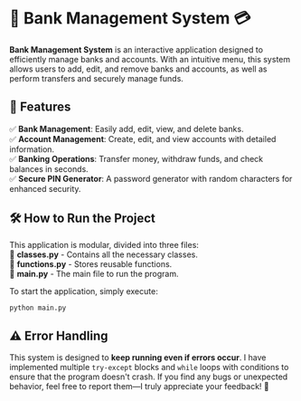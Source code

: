 # 🏦 Bank Management System 💳  

**Bank Management System** is an interactive application designed to efficiently manage banks and accounts. With an intuitive menu, this system allows users to add, edit, and remove banks and accounts, as well as perform transfers and securely manage funds.  

## 🚀 Features  
✅ **Bank Management**: Easily add, edit, view, and delete banks.  
✅ **Account Management**: Create, edit, and view accounts with detailed information.  
✅ **Banking Operations**: Transfer money, withdraw funds, and check balances in seconds.  
✅ **Secure PIN Generator**: A password generator with random characters for enhanced security.  

## 🛠️ How to Run the Project  
This application is modular, divided into three files:  
📂 **classes.py** - Contains all the necessary classes.  
📂 **functions.py** - Stores reusable functions.  
📂 **main.py** - The main file to run the program.  

To start the application, simply execute:  
```bash
python main.py
```  

## ⚠️ Error Handling  
This system is designed to **keep running even if errors occur**. I have implemented multiple `try-except` blocks and `while` loops with conditions to ensure that the program doesn't crash. If you find any bugs or unexpected behavior, feel free to report them—I truly appreciate your feedback! 🙌  

